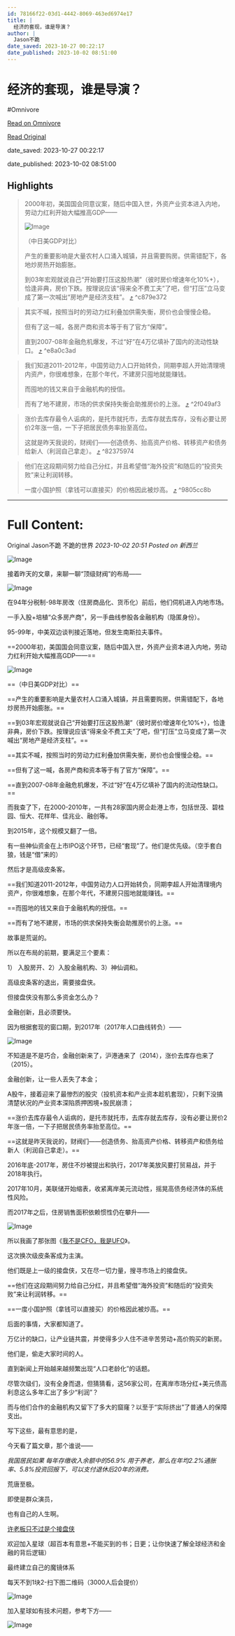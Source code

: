 ```yaml
---
id: 78166f22-03d1-4442-8069-463ed6974e17
title: |
  经济的套现，谁是导演？
author: |
  Jason不跪
date_saved: 2023-10-27 00:22:17
date_published: 2023-10-02 08:51:00
---
```


# 经济的套现，谁是导演？
#Omnivore

[Read on Omnivore](https://omnivore.app/me/-18b6f5e5ef2)

[Read Original](https://mp.weixin.qq.com/s?__biz=MzkwOTU2NzM0NQ%3D%3D&chksm=c139f69df64e7f8b4065d32e7f0c19af73034abb7a8913329b4684dbe9bd827cf8b520b00e0c&idx=1&mid=2247484035&scene=21&sn=bef2dee7bea10444108fa88985d2f947)

date_saved: 2023-10-27 00:22:17

date_published: 2023-10-02 08:51:00

## Highlights

> 2000年初，美国国会同意议案，随后中国入世，外资产业资本进入内地，劳动力红利开始大幅推高GDP——
> 
> ![Image](https://proxy-prod.omnivore-image-cache.app/0x0,sFDwIjDISIKzFG3TUGhf9BkytH9jiduxjH3k6RV1e6sc/https://mmbiz.qpic.cn/mmbiz_png/H9ujOOo7THjt6u3F56C6XRLpLnWq1HZNokNtGJLH6s3d5VXnVOWIB25y8wyPyBYQJmw572XviaLibmENafUrOUaA/640?wx_fmt=png)
> 
> （中日美GDP对比）
> 
> 产生的重要影响是大量农村人口涌入城镇，并且需要购房。供需错配下，各地炒房热开始膨胀。
> 
> 到03年宏观就说自己“开始要打压这股热潮”（彼时房价增速年化10%+），恰逢非典，房价下跌。按理说应该“得来全不费工夫”了吧，但“打压”立马变成了第一次喊出“房地产是经济支柱”。 [⤴️](https://omnivore.app/me/-18b6f5e5ef2#c879e372-984a-4098-8fad-c42140a7243e)  ^c879e372

> 其实不喊，按照当时的劳动力红利叠加供需失衡，房价也会慢慢企稳。
> 
> 但有了这一喊，各房产商和资本等于有了官方“保障”。
> 
> 直到2007-08年金融危机爆发，不过“好”在4万亿填补了国内的流动性缺口。 [⤴️](https://omnivore.app/me/-18b6f5e5ef2#e8a0c3ad-04d9-49ad-85e2-6c5c78a96bd8)  ^e8a0c3ad

> 我们知道2011-2012年，中国劳动力人口开始转负，同期李超人开始清理境内资产，你很难想象，在那个年代，不建房只囤地就能赚钱。
> 
> 而囤地的钱又来自于金融机构的授信。
> 
> 而有了地不建房，市场的供求保持失衡会助推房价的上涨。 [⤴️](https://omnivore.app/me/-18b6f5e5ef2#2f049af3-d1fb-4a10-b3eb-f7acb3d0fe4e)  ^2f049af3

> 涨价去库存最令人诟病的，是托市就托市，去库存就去库存，没有必要让房价2年涨一倍，一下子把居民债务率抬至高位。
> 
> 这就是昨天我说的，财阀们——创造债务、抬高资产价格、转移资产和债务给新人（利润自己拿走）。 [⤴️](https://omnivore.app/me/-18b6f5e5ef2#82375974-fd68-4707-9a6f-5e8a9880e50b)  ^82375974

> 他们在这段期间努力给自己分红，并且希望借“海外投资”和随后的“投资失败”来让利润转移。
> 
> 一度小国护照（拿钱可以直接买）的价格因此被炒高。 [⤴️](https://omnivore.app/me/-18b6f5e5ef2#9805cc8b-5349-469a-81db-a496909501df)  ^9805cc8b


--- 

# Full Content: 

Original Jason不跪  不跪的世界 _2023-10-02 20:51_ _Posted on 新西兰_ 

![Image](https://proxy-prod.omnivore-image-cache.app/0x0,sd_Dm82wCOtQqypL2oqm4UuwQBwfRhmBKwojhoXx2GdU/https://mmbiz.qpic.cn/mmbiz_jpg/H9ujOOo7THjt6u3F56C6XRLpLnWq1HZNibxiaolfsgKEoMibjsaia5rhpp4uY2gHCcETKW9OVSM3JcuhtEia1ic2ZgLg/640?wx_fmt=jpeg)

接着昨天的文章，来聊一聊“顶级财阀”的布局——

![Image](https://proxy-prod.omnivore-image-cache.app/0x0,sJxAU6TavOWj7yoPT5jZaJoDSPF7VWgn2dlBAlT-Bvls/https://mmbiz.qpic.cn/mmbiz_png/H9ujOOo7THjt6u3F56C6XRLpLnWq1HZN6RpfDMlwWicib2KiaGrEVk4UBcSic5v5K0AiaGjP1xqBqQWLjPeiciaqQsktQ/640?wx_fmt=png)

在94年分税制-98年房改（住房商品化、货币化）前后，他们伺机进入内地市场。

一手入股+培植“众多房产商”，另一手曲线参股各金融机构（隐匿身份）。

95-99年，中美双边谈判接近落地，但发生南斯拉夫事件。

==2000年初，美国国会同意议案，随后中国入世，外资产业资本进入内地，劳动力红利开始大幅推高GDP——==

![Image](https://proxy-prod.omnivore-image-cache.app/0x0,sFDwIjDISIKzFG3TUGhf9BkytH9jiduxjH3k6RV1e6sc/https://mmbiz.qpic.cn/mmbiz_png/H9ujOOo7THjt6u3F56C6XRLpLnWq1HZNokNtGJLH6s3d5VXnVOWIB25y8wyPyBYQJmw572XviaLibmENafUrOUaA/640?wx_fmt=png)

==（中日美GDP对比）==

==产生的重要影响是大量农村人口涌入城镇，并且需要购房。供需错配下，各地炒房热开始膨胀。==

==到03年宏观就说自己“开始要打压这股热潮”（彼时房价增速年化10%+），恰逢非典，房价下跌。按理说应该“得来全不费工夫”了吧，但“打压”立马变成了第一次喊出“房地产是经济支柱”。==

==其实不喊，按照当时的劳动力红利叠加供需失衡，房价也会慢慢企稳。==

==但有了这一喊，各房产商和资本等于有了官方“保障”。==

==直到2007-08年金融危机爆发，不过“好”在4万亿填补了国内的流动性缺口。==

而我查了下，在2000-2010年，一共有28家国内房企赴港上市，包括世茂、碧桂园、恒大、花样年、佳兆业、融创等。

到2015年，这个规模又翻了一倍。

有一些神仙资金在上市IPO这个环节，已经“套现”了。他们是优先级。（空手套白狼，钱是“借”来的）

然后才是高级皮条客。

==我们知道2011-2012年，中国劳动力人口开始转负，同期李超人开始清理境内资产，你很难想象，在那个年代，不建房只囤地就能赚钱。==

==而囤地的钱又来自于金融机构的授信。==

==而有了地不建房，市场的供求保持失衡会助推房价的上涨。==

故事是荒诞的。

所以在布局的前期，要满足三个要素：

1） 入股房开、2）入股金融机构、3）神仙调和。

高级皮条客的退出，需要接盘侠。

但接盘侠没有那么多资金怎么办？

金融创新，且必须要快。

因为根据套现的窗口期，到2017年（2017年人口曲线转负）——

![Image](https://proxy-prod.omnivore-image-cache.app/0x0,sNAZmpprmNJycHGI3E_bQtQRDpCLxZCrkvHU_H9nfhYU/https://mmbiz.qpic.cn/mmbiz_png/H9ujOOo7THjt6u3F56C6XRLpLnWq1HZNewQaVmWSAiaRiam3U1cs6yWjPENnalwOyZJyaI2rz4Nq3IeibCXgQs5Jg/640?wx_fmt=png)

不知道是不是巧合，金融创新来了，沪港通来了（2014），涨价去库存也来了（2015）。

金融创新，让一些人丢失了本金；

A股牛，接着迎来了最惨烈的股灾（投机资本和产业资本趁机套现），只剩下没搞清楚状况的产业资本深陷质押困境+股民崩溃；

==涨价去库存最令人诟病的，是托市就托市，去库存就去库存，没有必要让房价2年涨一倍，一下子把居民债务率抬至高位。==

==这就是昨天我说的，财阀们——创造债务、抬高资产价格、转移资产和债务给新人（利润自己拿走）。==

2016年底-2017年，房住不炒被提出和执行，2017年美放风要打贸易战，并于2018年执行。

2017年10月，美联储开始缩表，收紧离岸美元流动性，摇晃高债务经济体的系统性风险。

而2017年之后，住房销售面积依赖惯性仍在攀升——

![Image](https://proxy-prod.omnivore-image-cache.app/0x0,sBklIJuxy_7D0FPjHQPaQYfnLu4Oh2TbZVhI8nqUCwbY/https://mmbiz.qpic.cn/mmbiz_png/H9ujOOo7THjt6u3F56C6XRLpLnWq1HZNahK9LhkLJUVda7GZcUKYbFTbpXbtT79rtqvM4sNnVBkVbH5fkGSIpw/640?wx_fmt=png)

所以我画了那张图《[我不是CFO，我是UFO](http://mp.weixin.qq.com/s?%5F%5Fbiz=Mzg3NzA0ODY3NA==&mid=2247494622&idx=2&sn=efe610463bb8e43c6954abda9c5820d9&chksm=cf2a4dd3f85dc4c50e187c64de7a9d086d647eec7f04edb8e87b35d428de40cb89fc7cb03fa8&scene=21#wechat%5Fredirect)》。 

这次换次级皮条客成为主演。

他们既是上一级的接盘侠，又在尽一切力量，搜寻市场上的接盘侠。

==他们在这段期间努力给自己分红，并且希望借“海外投资”和随后的“投资失败”来让利润转移。==

==一度小国护照（拿钱可以直接买）的价格因此被炒高。==

后面的事情，大家都知道了。

万亿计的缺口，让产业链共震，并使得多少人住不进辛苦劳动+高价购买的新房。

他们是，偷走大家时间的人。

直到新闻上开始越来越频繁出现“人口老龄化”的话题。

尽管次级们，没有全身而退，但猜猜看，这56家公司，在离岸市场分红+美元债高利息这么多年汇出了多少“利润”？

而与他们合作的金融机构又留下了多大的窟窿？以至于“实际挤出”了普通人的保障支出。

写下这些，最有意思的是，

今天看了篇文章，那个谁说——

_我国居民如果_ _每年存缴收入余额中的56.9%_ _用于养老，那么在年均2.2%通胀率、5.8%投资回报下，可以支付退休后20年的消费。_

荒唐至极。

即使是群众演员，

也有自己的人生啊。

[许老板只不过是个接盘侠](http://mp.weixin.qq.com/s?%5F%5Fbiz=MzkwOTU2NzM0NQ==&mid=2247484018&idx=1&sn=7d888ec7f8514804763f13e8e388b4c8&chksm=c139f66cf64e7f7a5c8431a1711a4ee61b580e7172576e621240a4ca8ac03d3f1d0c7c95fd19&scene=21#wechat%5Fredirect)  

欢迎加入星球（超百本有意思+不能买到的书；日更；让你快速了解全球经济和金融的背后逻辑）

最终建立自己的魔镜体系

每天不到1块2-扫下图二维码（3000人后会提价）

![Image](https://proxy-prod.omnivore-image-cache.app/0x0,srz3xBgAcmlOC6C7wCcPOTPXAwpx5EYgRd6sRVZIGftA/https://mmbiz.qpic.cn/mmbiz_jpg/H9ujOOo7THjt6u3F56C6XRLpLnWq1HZNCqTQEmfPoFshjLonPxFGncUTUJ7QwxH9CTtWJ6IkdiawavgKP7Df8Rw/640?wx_fmt=jpeg)

加入星球如有技术问题，参考下方——

![Image](https://proxy-prod.omnivore-image-cache.app/0x0,sH3nV_MZsBmE7R7JbqTucrR0zzPLxCNRM6lvck1sxcMo/https://mmbiz.qpic.cn/mmbiz_png/ZdVicjJ0eCjlNeibVrvibiaelPdVibNxMTaWe4wSLVTLNSTRbETgtZ6jFvUEhgg2NhfRrLDuNhMBkKXpRACSoRRl1aA/640?wx_fmt=png&wxfrom=5&wx_lazy=1&wx_co=1)
